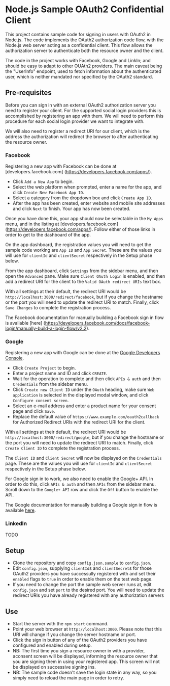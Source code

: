 # Node.js Sample OAuth2 Confidential Client

This project contains sample code for signing in users with OAuth2 in Node.js.
The code implements the OAuth2 authorization code flow, with the Node.js web
server acting as a confidential client. This flow allows the authorization
server to authenticate both the resource owner and the client.

The code in the project works with Facebook, Google and LinkIn; and should be
easy to  adapt to other OUAth2 providers. The main caveat being the "UserInfo"
endpoint, used to fetch information about the authenticated user, which is
neither mandated nor specified by the OAuth2 standard.

## Pre-requisites

Before you can sign in with an external OAuth2 authorization server you need to
register your client. For the supported social login providers this is
accomplished by registering an app with them. We will need to perform this
procedure for each social login provider we want to integrate with.

We will also need to register a redirect URI for our client, which is the
address the authorization will redirect the browser to after authenticating the
resource owner.

### Facebook

Registering a new app with Facebook can be done at [developers.facebook.com]
(https://developers.facebook.com/apps/).

* Click `Add a New App` to begin.
* Select the web platform when prompted, enter a name for the app, and click
  `Create New Facebook App ID`.
* Select a category from the dropdown box and click `Create App ID`.
* After the app has been created, enter website and mobile site addresses and
  click `Next` to finish. Your app has now been created.

Once you have done this, your app should now be selectable in the `My Apps`
menu, and in the listing at [developers.facebook.com]
(https://developers.facebook.com/apps/). Follow either of those links in order
to get to the dashboard of the app.

On the app dashboard, the registration values you will need to get the sample
code working are `App ID` and `App Secret`. These are the values you will use
for `clientId` and `clientSecret` respectively in the Setup phase below.

From the app dashboard, click `Settings` from the sidebar menu, and then open
the `Advanced` pane. Make sure `Client OAuth Login` is enabled, and then add
a redirect URI for the client to the `Valid OAuth redirect URIs` text box.

With all settings at their default, the redirect URI would be
`http://localhost:3000/redirect/facebook`, but if you change the hostname or
the port you will need to update the redirect URI to match. Finally, click
`Save Changes` to complete the registration process.

The Facebook documentation for manually building a Facebook sign in flow is
available [here]
(https://developers.facebook.com/docs/facebook-login/manually-build-a-login-flow/v2.2).

### Google

Registering a new app with Google can be done at the
[Google Developers Console](https://console.developers.google.com/project).

* Click `Create Project` to begin.
* Enter a project name and ID and click `CREATE`.
* Wait for the operation to complete and then click `APIs & auth` and then
  `Credentials` from the sidebar menu.
* Click `Create new Client ID` under the `OAuth` heading, make sure
  `Web application` is selected in the displayed modal window, and click
  `Configure consent screen`.
* Select an e-mail address and enter a product name for your consent page and
  click `Save`.
* Replace the default value of `https://www.example.com/oauth2callback` for
  Authorized Redirect URIs with the redirect URI for the client.

With all settings at their default, the redirect URI would be
`http://localhost:3000/redirect/google`, but if you change the hostname or
the port you will need to update the redirect URI to match. Finally, click
`Create Client ID` to complete the registration process.

The `Client ID` and `Client Secret` will now be displayed on the `Credentials`
page. These are the values you will use for `clientId` and `clientSecret`
respectively in the Setup phase below.

For Google sign in to work, we also need to enable the Google+ API. In order to
do this, click  `APIs & auth` and then `APIs` from the sidebar menu. Scroll
down to the `Google+ API` row and click the `Off` button to enable the API.

The Google documentation for manually building a Google sign in flow is
available [here](https://developers.google.com/accounts/docs/OAuth2WebServer).

### LinkedIn

TODO

## Setup

* Clone the repository and copy `config.json.sample` to `config.json`.
* Edit `config.json`, supplying `clientId`s and `clientSecret`s for those
  OAuth2 providers you have successully registered with and set their `enabled`
  flags to `true` in order to enable them on the test web page.
* If you need to change the port the sample web server runs at, edit
  `config.json` and set `port` to the desired port. You will need to update the
  redirect URIs you have already registered with any authorization servers

## Use

* Start the server with the `npm start` command.
* Point your web browser at `http://localhost:3000`. Please note that this URI
  will change if you change the server hostname or port.
* Click the sign in button of any of the OAuth2 providers you have configured
  and enabled during setup.
* NB: The first time you sign a resource owner in with a provider, aconsent
  screen will be displayed, informing the resource owner that you are signing
  them in using your registered app. This screen will not be displayed on
  successive signing ins.
* NB: The sample code doesn't save the login state in any way, so you simply
  need to reload the main page in order to retry.
